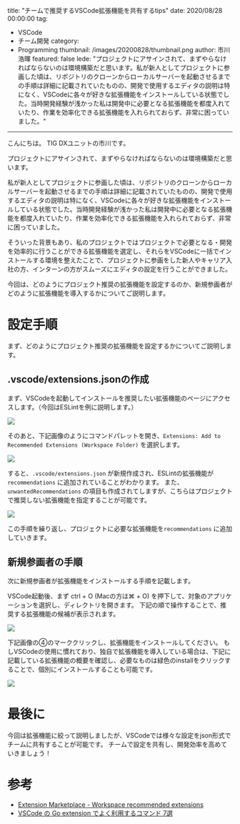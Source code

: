 title: "チームで推奨するVSCode拡張機能を共有するtips"
date: 2020/08/28 00:00:00
tag:
  - VSCode
  - チーム開発
category:
  - Programming
thumbnail: /images/20200828/thumbnail.png
author: 市川浩暉
featured: false
lede: "プロジェクトにアサインされて、まずやらなければならないのは環境構築だと思います。私が新人としてプロジェクトに参画した頃は、リポジトリのクローンからローカルサーバーを起動させるまでの手順は詳細に記載されていたものの、開発で使用するエディタの説明は特になく、VSCodeに各々が好きな拡張機能をインストールしている状態でした。当時開発経験が浅かった私は開発中に必要となる拡張機能を都度入れていたり、作業を効率化できる拡張機能を入れられておらず、非常に困っていました。"
---
こんにちは。
TIG DXユニットの市川です。

プロジェクトにアサインされて、まずやらなければならないのは環境構築だと思います。

私が新人としてプロジェクトに参画した頃は、リポジトリのクローンからローカルサーバーを起動させるまでの手順は詳細に記載されていたものの、開発で使用するエディタの説明は特になく、VSCodeに各々が好きな拡張機能をインストールしている状態でした。当時開発経験が浅かった私は開発中に必要となる拡張機能を都度入れていたり、作業を効率化できる拡張機能を入れられておらず、非常に困っていました。

そういった背景もあり、私のプロジェクトではプロジェクトで必要となる・開発を効率的に行うことができる拡張機能を選定し、それらをVSCodeに一括でインストールする環境を整えたことで、プロジェクトに参画をした新人やキャリア入社の方、インターンの方がスムーズにエディタの設定を行うことができました。

今回は、どのようにプロジェクト推奨の拡張機能を設定するのか、新規参画者がどのように拡張機能を導入するかについてご説明します。

# 設定手順

まず、どのようにプロジェクト推奨の拡張機能を設定するかについてご説明します。

## .vscode/extensions.jsonの作成

まず、VSCodeを起動してインストールを推奨したい拡張機能のページにアクセスします。（今回はESLintを例に説明します。）

![](/images/20200828/image.png)

そのあと、下記画像のようにコマンドパレットを開き、`Extensions: Add to Recommended Extensions (Workspace Folder)` を選択します。

![](/images/20200828/image_2.png)

すると、`.vscode/extensions.json` が新規作成され、ESLintの拡張機能が`recommendations` に追加されていることがわかります。
また、`unwantedRecommendations` の項目も作成されてしますが、こちらはプロジェクトで推奨しない拡張機能を指定することが可能です。

![](/images/20200828/image_3.png)

この手順を繰り返し、プロジェクトに必要な拡張機能を`recommendations` に追加していきます。

## 新規参画者の手順

次に新規参画者が拡張機能をインストールする手順を記載します。

VSCode起動後、まず ctrl + O (Macの方は⌘ + O) を押下して、対象のアプリケーションを選択し、ディレクトリを開きます。
下記の順で操作することで、推奨する拡張機能の候補が表示されます。

![](/images/20200828/recommended.png)

下記画像の④のマーククリックし、拡張機能をインストールしてください。
もしVSCodeの使用に慣れており、独自で拡張機能を導入している場合は、下記に記載している拡張機能の概要を確認し、必要なものは緑色のinstallをクリックすることで、個別にインストールすることも可能です。

<img src="/images/20200828/extension_install.png" class="img-middle-size">

# 最後に

今回は拡張機能に絞って説明しましたが、VSCodeでは様々な設定をjson形式でチームに共有することが可能です。
チームで設定を共有し、開発効率を高めていきましょう！

# 参考

* [Extension Marketplace - Workspace recommended extensions](https://code.visualstudio.com/docs/editor/extension-gallery#_workspace-recommended-extensions)
* [VSCode の Go extension でよく利用するコマンド 7選](https://future-architect.github.io/articles/20200707/)
